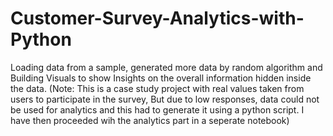 # Customer-Survey-Analytics-with-Python
Loading data from a sample, generated more data by random algorithm and Building Visuals to show Insights on the overall information hidden inside the data. (Note: This is a case study project with real values taken from users to participate in the survey, But due to low responses, data could not be used for analytics and this had to generate it using a python script. I have then proceeded wih the analytics part in a seperate notebook)

